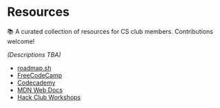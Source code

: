 # Resources
📚 A curated collection of resources for CS club members. Contributions welcome!

_(Descriptions TBA)_
- [roadmap.sh](https://roadmap.sh/)
- [FreeCodeCamp](http://freecodecamp.org/)
- [Codecademy](http://freecodecamp.org/)
- [MDN Web Docs](https://developer.mozilla.org/en-US/)
- [Hack Club Workshops](http://workshops.hackclub.com/)
